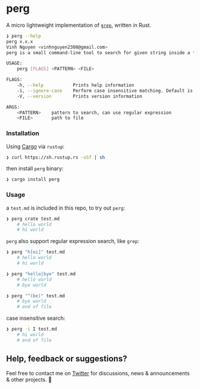 # perg

A micro lightweight implementation of [`grep`](http://man7.org/linux/man-pages/man1/grep.1.html), written in Rust.

```bash
❯ perg --help
perg x.x.x
Vinh Nguyen <vinhnguyen2308@gmail.com>
perg is a small command-line tool to search for given string inside a file

USAGE:
    perg [FLAGS] <PATTERN> <FILE>

FLAGS:
    -h, --help           Prints help information
    -i, --ignore-case    Perform case insensitive matching. Default is case sensitive.
    -V, --version        Prints version information

ARGS:
    <PATTERN>    pattern to search, can use regular expression
    <FILE>       path to file
```

### Installation

Using [Cargo](https://doc.rust-lang.org/cargo/getting-started/installation.html) via `rustup`:

```bash
❯ curl https://sh.rustup.rs -sSf | sh
```

then install `perg` binary:

```bash
❯ cargo install perg
```

### Usage

a `test.md` is included in this repo, to try out `perg`:
```bash
❯ perg crate test.md
    # hello world
    # hi world
```

`perg` also support regular expression search, like `grep`:
```bash
❯ perg "h[ei]" test.md
    # hello world
    # hi world

❯ perg "hello|bye" test.md
    # hello world
    # bye world

❯ perg "^(be)" test.md
    # bye world
    # end of file
```

case insensitive search:
```bash
❯ perg -i I test.md
    # hi world
    # end of file
```

## Help, feedback or suggestions?

Feel free to contact me on [Twitter](https://twitter.com/vinhnx) for discussions, news & announcements & other projects. :rocket:
